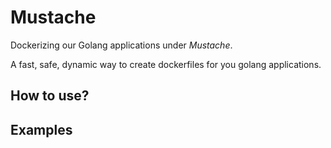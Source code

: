 # Mustache

Dockerizing our Golang applications under *Mustache*. 

A fast, safe, dynamic way to create dockerfiles for you golang applications.

## How to use?

## Examples
